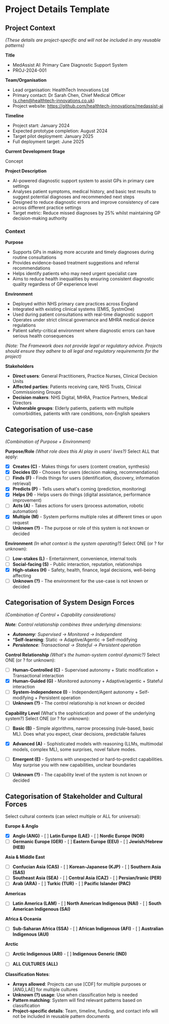 # Project Details Template

## Project Context
*(These details are project-specific and will not be included in any reusable patterns)*

**Title**
- <!--%PROJ_NAME-->MedAssist AI: Primary Care Diagnostic Support System
- <!--%PROJ_ID-->PROJ-2024-001

**Team/Organisation**
- Lead organisation: HealthTech Innovations Ltd
- Primary contact: Dr Sarah Chen, Chief Medical Officer (s.chen@healthtech-innovations.co.uk)
- Project website: https://github.com/healthtech-innovations/medassist-ai

**Timeline**
- Project start: January 2024
- Expected prototype completion: August 2024
- Target pilot deployment: January 2025
- Full deployment target: June 2025

**Current Development Stage**
<!--%CURRENT_STAGE-->Concept

**Project Description**
- AI-powered diagnostic support system to assist GPs in primary care settings
- Analyses patient symptoms, medical history, and basic test results to suggest potential diagnoses and recommended next steps
- Designed to reduce diagnostic errors and improve consistency of care across different practice settings
- Target metric: Reduce missed diagnoses by 25% whilst maintaining GP decision-making authority

### Context

**Purpose**
- Supports GPs in making more accurate and timely diagnoses during routine consultations
- Provides evidence-based treatment suggestions and referral recommendations
- Helps identify patients who may need urgent specialist care
- Aims to reduce health inequalities by ensuring consistent diagnostic quality regardless of GP experience level

**Environment**
- Deployed within NHS primary care practices across England
- Integrated with existing clinical systems (EMIS, SystmOne)
- Used during patient consultations with real-time diagnostic support
- Operates under strict clinical governance and MHRA medical device regulations
- Patient safety-critical environment where diagnostic errors can have serious health consequences

*(Note: The Framework does not provide legal or regulatory advice. Projects should ensure they adhere to all legal and regulatory requirements for the project)*

**Stakeholders**
- **Direct users**: General Practitioners, Practice Nurses, Clinical Decision Units
- **Affected parties**: Patients receiving care, NHS Trusts, Clinical Commissioning Groups
- **Decision makers**: NHS Digital, MHRA, Practice Partners, Medical Directors
- **Vulnerable groups**: Elderly patients, patients with multiple comorbidities, patients with rare conditions, non-English speakers

## Categorisation of use-case

*(Combination of Purpose + Environment)*

**Purpose/Role** *(What role does this AI play in users' lives?)*
Select ALL that apply:
<!--%PURPOSE_CODES-->
- [x] **Creates (C)** - Makes things for users (content creation, synthesis)
- [x] **Decides (D)** - Chooses for users (decision making, recommendations)
- [ ] **Finds (F)** - Finds things for users (identification, discovery, information retrieval)
- [x] **Predicts (P)** - Tells users what's coming (prediction, monitoring)
- [x] **Helps (H)** - Helps users do things (digital assistance, performance improvement)
- [ ] **Acts (A)** - Takes actions for users (process automation, robotic automation)
- [x] **Multiple (M)** - System performs multiple roles at different times or upon request
- [ ] **Unknown (?)** - The purpose or role of this system is not known or decided

**Environment** *(In what context is the system operating?)*
Select ONE (or ? for unknown):
<!--%ENVIRONMENT_CODE-->
- [ ] **Low-stakes (L)** - Entertainment, convenience, internal tools
- [ ] **Social-facing (S)** - Public interaction, reputation, relationships
- [x] **High-stakes (H)** - Safety, health, finance, legal decisions, well-being affecting
- [ ] **Unknown (?)** - The environment for the use-case is not known or decided

## Categorisation of System Design Forces
*(Combination of Control + Capability considerations)*

***Note**: Control relationship combines three underlying dimensions:*
- ***Autonomy**: Supervised → Monitored → Independent*
- ***Self-learning**: Static → Adaptive/Agentic → Self-modifying
- ***Persistence**: Transactional → Stateful → Persistent operation*

**Control Relationship** *(What's the human-system control dynamic?)*
Select ONE (or ? for unknown):
<!--%CONTROL_CODE-->
- [ ] **Human-Controlled (C)** - Supervised autonomy + Static modification + Transactional interaction
- [x] **Human-Guided (G)** - Monitored autonomy + Adaptive/agentic + Stateful interaction
- [ ] **System-Independence (I)** - Independent/Agent autonomy + Self-modifying + Persistent operation
- [ ] **Unknown (?)** - The control relationship is not known or decided

**Capability Level** (What's the sophistication and power of the underlying system?)
Select ONE (or ? for unknown):
<!--%CAPABILITY_CODE-->
- [ ] **Basic (B)** - Simple algorithms, narrow processing (rule-based, basic ML). Does what you expect, clear decisions, predictable failures
- [x] **Advanced (A)** - Sophisticated models with reasoning (LLMs, multimodal models, complex ML), some surprises, novel failure modes. 
- [ ] **Emergent (E)** - Systems with unexpected or hard-to-predict capabilities. May surprise you with new capabilities, unclear boundaries 
- [ ] **Unknown (?)** - The capability level of the system is not known or decided


## Categorisation of Stakeholder and Cultural Forces

Select cultural contexts (can select multiple or ALL for universal):

**Europe & Anglo**
- [x] **Anglo (ANG)** - [ ] **Latin Europe (LAE)** - [ ] **Nordic Europe (NOR)**
- [ ] **Germanic Europe (GER)** - [ ] **Eastern Europe (EEU)** - [ ] **Jewish/Hebrew (HEB)**

**Asia & Middle East**
- [ ] **Confucian Asia (CAS)** - [ ] **Korean-Japanese (KJP)** - [ ] **Southern Asia (SAS)**
- [ ] **Southeast Asia (SEA)** - [ ] **Central Asia (CAZ)** - [ ] **Persian/Iranic (PER)**
- [ ] **Arab (ARA)** - [ ] **Turkic (TUR)** - [ ] **Pacific Islander (PAC)**

**Americas**
- [ ] **Latin America (LAM)** - [ ] **North American Indigenous (NAI)** - [ ] **South American Indigenous (SAI)**

**Africa & Oceania**
- [ ] **Sub-Saharan Africa (SSA)** - [ ] **African Indigenous (AFI)** - [ ] **Australian Indigenous (AUI)**

**Arctic**
- [ ] **Arctic Indigenous (ARI)** - [ ] **Indigenous Generic (IND)** 

- [ ] **ALL CULTURES (ALL)**


**Classification Notes**: 
- **Arrays allowed**: Projects can use [CDF] for multiple purposes or [ANG,LAE] for multiple cultures
- **Unknown (?) usage**: Use when classification help is needed
- **Pattern matching**: System will find relevant patterns based on classification
- **Project-specific details**: Team, timeline, funding, and contact info will not be included in reusable pattern documents